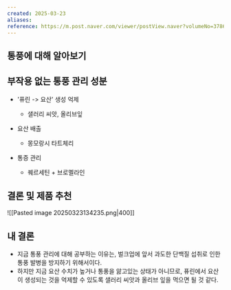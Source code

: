 ```yaml
---
created: 2025-03-23
aliases: 
reference: https://m.post.naver.com/viewer/postView.naver?volumeNo=37867491&memberNo=62514711&gbraid=0AAAAAqenzD62EC4owYiitokHuVqtOUtnU
---
```

## 통풍에 대해 알아보기



## 부작용 없는 통풍 관리 성분
-  '퓨린 -> 요산' 생성 억제
	- 샐러리 씨앗, 올리브잎

- 요산 배출
	- 몽모랑시 타트체리

- 통증 관리
	- 퀘르세틴 + 브로멜라인

## 결론 및 제품 추천
![[Pasted image 20250323134235.png|400]]

## 내 결론
- 지금 통풍 관리에 대해 공부하는 이유는, 벌크업에 앞서 과도한 단백질 섭취로 인한 통풍 발병을 방지하기 위해서이다.
- 하지만 지금 요산 수치가 높거나 통풍을 앓고있는 상태가 아니므로, 퓨린에서 요산이 생성되는 것을 억제할 수 있도록 샐러리 씨앗과 올리브 잎을 먹으면 될 것 같다.